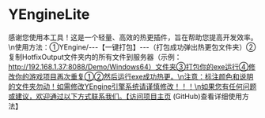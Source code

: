 # YEngineLite
感谢您使用本工具！这是一个轻量、高效的热更插件，旨在帮助您提高开发效率。\n使用方法：①YEngine/---【一键打包】---（打包成功弹出热更包文件夹）②复制HotfixOutput文件夹内的所有文件到服务器（示例：http://192.168.1.37:8088/Demo/Windows64）文件夹③打包你的exe运行④修改你的游戏项目再次重复①②然后运行exe成功热更。\n注意：标注颜色和说明的文件夹勿动！如需修改YEngine引擎系统请谨慎修改！！！\n如果您有任何问题或建议，欢迎通过以下方式联系我们。【访问项目主页 (GitHub)查看详细使用方法】
